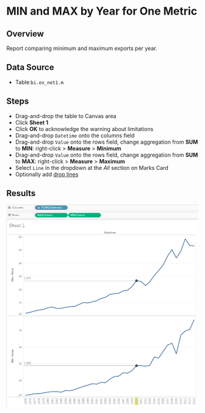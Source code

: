 # MIN and MAX by Year for One Metric

## Overview

Report comparing minimum and maximum exports per year.

## Data Source

* Table:`bi.ex_net1.m`

## Steps

* Drag-and-drop the table to Canvas area
* Click **Sheet 1**
* Click **OK** to acknowledge the warning about limitations
* Drag-and-drop `Datetime` onto the columns field
* Drag-and-drop `Value` onto the rows field, change aggregation from **SUM** to **MIN**: right-click > **Measure** > **Minimum**
* Drag-and-drop `Value` onto the rows field, change aggregation from **SUM** to **MAX**: right-click > **Measure** > **Maximum**
* Select `Line` in the dropdown at the _All_ section on Marks Card
* Optionally add [drop lines](comparison_of_two_metrics_at_one_bar_graph.md#drop-lines)

## Results

![](../images/max_min.png)
